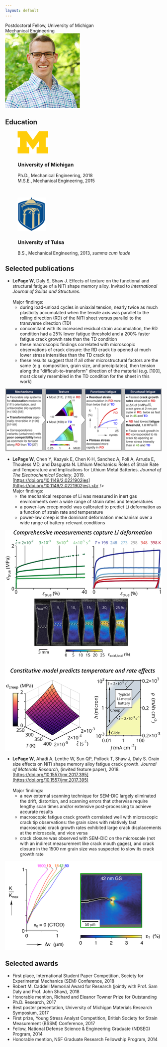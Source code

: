 ```yaml
---
layout: default
---
```


<div class="centeredtext tagline">Postdoctoral Fellow, University of Michigan<br />Mechanical Engineering</div>
<div id="mugshot">
	<img src="img/profile.jpg" width="240" height="240" class="rounded8" />
</div>

## Education
<figure>
	<img src="img/Michigan3.png" width="100" />
	<div class="centeredtext">	
	<h3>University of Michigan</h3>
	<figcaption>Ph.D., Mechanical Engineering, 2018</figcaption>
	<figcaption>M.S.E., Mechanical Engineering, 2015</figcaption>
	</div>
</figure>
<p>&nbsp;</p>
<figure>
	<img src="img/Tulsa2.png" width="90" />
	<div class="centeredtext">
	<h3>University of Tulsa</h3>
	<figcaption>B.S., Mechanical Engineering, 2013, <em>summa cum laude</em></figcaption>
	</div>
</figure>

## Selected publications
+ __LePage W__, Daly S, Shaw J. Effects of texture on the functional and structural fatigue of a NiTi shape memory alloy. Invited to _International Journal of Solids and Structures_.<br /><br />
Major findings:
	+ during load-unload cycles in uniaxial tension, nearly twice as much plasticity accumulated when the tensile axis was parallel to the rolling direction (RD) of the NiTi sheet versus parallel to the transverse direction (TD)
	+ concomitant with its increased residual strain accumulation, the RD condition had a 25% lower fatigue threshold and a 200% faster fatigue crack growth rate than the TD condition
	+ these macroscopic findings correlated with microscopic observations of crack closure: the RD crack tip opened at much lower stress intensities than the TD crack tip
	+ these results suggest that if all other microstructural factors are the same (e.g. composition, grain size, and precipitates), then tension along the "difficult-to-transform" direction of the material (e.g. \[100], most closely resembled in the TD condition for the sheet in this work)

![Effects of texture on functional and structural fatigue of NiTi](img/TOC_texturefatigue.png "Effects of texture on functional and structural fatigue of NiTi")

+ __LePage W__, Chen Y, Kazyak E, Chen K-H, Sanchez A, Poli A, Arruda E, Thouless MD, and Dasgupta N. Lithium Mechanics: Roles of Strain Rate and Temperature and Implications for Lithium Metal Batteries. _Journal of The Electrochemical Society_, 2019. [https://doi.org/10.1149/2.0221902jes](https://doi.org/10.1149/2.0221902jes).<br /><br />
Major findings:
	+ the mechanical response of Li was measured in inert gas environments over a wide range of strain rates and temperatures
	+ a power-law creep model was calibrated to predict Li deformation as a function of strain rate and temperature
	+ power-law creep is the dominant deformation mechanism over a wide range of battery-relevant conditions

![Lithium mechanics](img/TOC_LiMechanics.png "Lithium mechanics")

+ __LePage W__, Ahadi A, Lenthe W, Sun QP, Pollock T, Shaw J, Daly S. Grain size effects on NiTi shape memory alloy fatigue crack growth. _Journal of Materials Research_, (invited feature paper), 2018. [https://doi.org/10.1557/jmr.2017.395](https://doi.org/10.1557/jmr.2017.395)<br /><br />
Major findings:
	+ a new external scanning technique for SEM-DIC largely eliminated the drift, distortion, and scanning errors that otherwise require lengthy scan times and/or extensive post-processing to achieve accurate results
	+ macroscopic fatigue crack growth correlated well with microscopic crack tip observations: the grain sizes with relatively fast macroscopic crack growth rates exhibited large crack displacements at the microscale, and vice versa
	+ crack closure was observed with SEM-DIC on the microscale (not with an indirect measurement like crack mouth gages), and crack closure in the 1500 nm grain size was suspected to slow its crack growth rate

![Grain size effects on NiTi fatigue crack growth](img/TOC_grainsizeNiTiFatigue-01.png "Grain size effects on NiTi fatigue crack growth")

## Selected awards
+ First place, International Student Paper Competition, Society for Experimental Mechanics (SEM) Conference, 2018
+ Robert M. Caddell Memorial Award for Research (jointly with Prof. Sam Daly and Prof. John Shaw), 2018
+ Honorable mention, Richard and Eleanor Towner Prize for Outstanding Ph.D. Research, 2017
+ Best poster presentation, University of Michigan Materials Research Symposium, 2017
+ First prize, Young Stress Analyst Competition, British Society for Strain Measurement (BSSM) Conference, 2017
+ Fellow, National Defense Science & Engineering Graduate (NDSEG) Program, 2014
+ Honorable mention, NSF Graduate Research Fellowship Program, 2014
